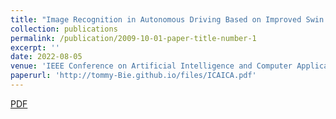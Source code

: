 ```yaml
---
title: "Image Recognition in Autonomous Driving Based on Improved Swin Transformer"
collection: publications
permalink: /publication/2009-10-01-paper-title-number-1
excerpt: ''
date: 2022-08-05
venue: 'IEEE Conference on Artificial Intelligence and Computer Applications'
paperurl: 'http://tommy-Bie.github.io/files/ICAICA.pdf'
---
```



[PDF](http://tommy-Bie.github.io/files/ICAICA.pdf)

